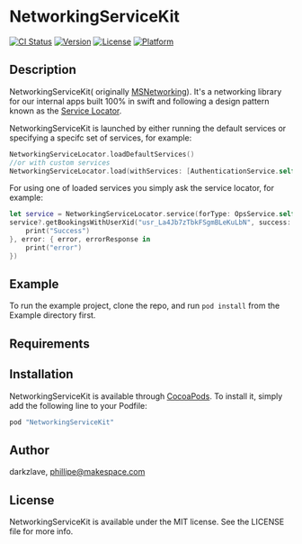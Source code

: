 # NetworkingServiceKit

[![CI Status](http://img.shields.io/travis/darkzlave/NetworkingServiceKit.svg?style=flat)](https://travis-ci.org/darkzlave/NetworkingServiceKit)
[![Version](https://img.shields.io/cocoapods/v/NetworkingServiceKit.svg?style=flat)](http://cocoapods.org/pods/NetworkingServiceKit)
[![License](https://img.shields.io/cocoapods/l/NetworkingServiceKit.svg?style=flat)](http://cocoapods.org/pods/NetworkingServiceKit)
[![Platform](https://img.shields.io/cocoapods/p/NetworkingServiceKit.svg?style=flat)](http://cocoapods.org/pods/NetworkingServiceKit)

## Description

NetworkingServiceKit( originally [MSNetworking](https://github.com/makingspace/MSNetworking)). It's a networking library for our internal apps built 100% in swift and following a design pattern known as the [Service Locator](https://msdn.microsoft.com/en-us/library/ff648968.aspx).

NetworkingServiceKit is launched by either running the default services or specifying a specifc set of services, for example:

```swift
NetworkingServiceLocator.loadDefaultServices()
//or with custom services
NetworkingServiceLocator.load(withServices: [AuthenticationService.self])

```
For using one of loaded services you simply ask the service locator, for example:

```swift
let service = NetworkingServiceLocator.service(forType: OpsService.self)
service?.getBookingsWithUserXid("usr_La4Jb7zTbkFSgmBLeKuLbN", success: { response in
    print("Success")
}, error: { error, errorResponse in
    print("error")
})
```
## Example

To run the example project, clone the repo, and run `pod install` from the Example directory first.

## Requirements

## Installation

NetworkingServiceKit is available through [CocoaPods](http://cocoapods.org). To install
it, simply add the following line to your Podfile:

```ruby
pod "NetworkingServiceKit"
```

## Author

darkzlave, phillipe@makespace.com

## License

NetworkingServiceKit is available under the MIT license. See the LICENSE file for more info.
